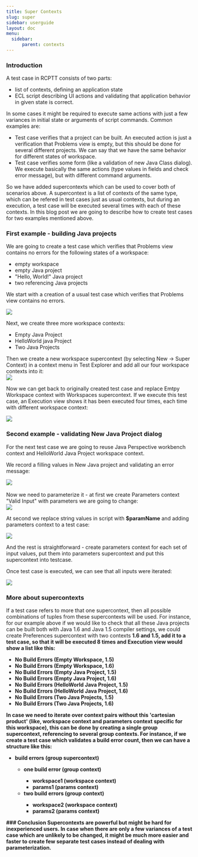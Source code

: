 ```yaml
---
title: Super Contexts
slug: super
sidebar: userguide
layout: doc
menu:
  sidebar:
      parent: contexts
---
```


### Introduction

A test case in RCPTT consists of two parts:

<ul>

<li>list of contexts, defining an application state</li>
<li>ECL script describing UI actions and validating that application behavior in given state is correct.</li>
</ul>
In some cases it might be required to execute same actions with just a few variances in initial state or arguments 
of script commands. Common examples are:
<ul>
<li>Test case verifies that a project can be built. An executed action is just a verification that Problems view is empty,
 but this should be done for several different projects. We can say that we have the same behavior for different states of workspace.</li>
<li>Test case verifies some form (like a validation of new Java Class dialog). We execute basically the same actions 
(type values in fields and check error message), but with different command arguments.</li>
</ul>
So we have added supercontexts which can be used to cover both of scenarios above. A supercontext is a list of contexts 
of the same type, which can be refered in test cases just as usual contexts, but during an execution, a test case will
 be executed several times with each of these contexts. In this blog post we are going to describe how to create test cases
  for two examples mentioned above.
  
### First example - building Java projects

We are going to create a test case which verifies that Problems view contains no errors for the following states of a workspace:
<ul>
<li>empty workspace</li>
<li>empty Java project</li>
<li>"Hello, World!" Java project</li>
<li>two referencing Java projects</li>
</ul>


We start with a creation of a usual test case which verifies that Problems view contains no errors.  

<div class="screenshot">
  <img src="{{site.url}}/shared/img/screenshot-super-context-1.png"></img>
</div>

Next, we create three more workspace contexts:
<ul>
<li>Empty Java Project</li>
<li>HelloWorld java Project</li>
<li>Two Java Projects</li>

</ul>
Then we create a new workspace supercontext (by selecting New -> Super Context) in a context menu in Test Explorer and add all 
our four workspace contexts into it: 

<div class="screenshot">
  <img src="{{site.url}}/shared/img/screenshot-super-context-editor-2.png"></img>
</div>

Now we can get back to originally created test case and replace Emtpy Workspace context with Workspaces supercontext.
 If we execute this test case, an Execution view shows it has been executed four times, each time with different workspace context:
 
<div class="screenshot">
  <img src="{{site.url}}/shared/img/screenshot-super-context-3.png"></img>
</div>

### Second example - validating New Java Project dialog

For the next test case we are going to reuse Java Perspective workbench context and HelloWorld Java Project workspace context.

We record a filling values in New Java project and validating an error message:

<div class="screenshot">
  <img src="{{site.url}}/shared/img/screenshot-super-context-script-example.png"></img>
</div>
<br>
Now we need to parameterize it - at first we create Parameters context "Valid Input" with parameters we are going to change:

<div class="screenshot">
  <img src="{{site.url}}/shared/img/screenshot-super-context-4.png"></img>
</div>

At second we replace string values in script with **$paramName** and adding parameters context to a test case:

<div class="screenshot">
  <img src="{{site.url}}/shared/img/screenshot-super-context-5.png"></img>
</div>

And the rest is straightforward - create parameters context for each set of input values, put them into parameters supercontext and put this supercontext into testcase.

Once test case is executed, we can see that all inputs were iterated:
<br>

<div class="screenshot">
  <img src="{{site.url}}/shared/img/screenshot-super-context-6.png"></img>
</div>

### More about supercontexts

If a test case refers to more that one supercontext, then all possible combinations of tuples from these supercontexts 
will be used. For instance, for our example above if we would like to check that all these Java projects can be built both 
with Java 1.6 and Java 1.5 compiler settings, we could create Preferences supercontext with two contexts **1.6</b> and <b>1.5**, add 
it to a test case, so that it will be executed 8 times and Execution view would show a list like this:
<ul>
<li>No Build Errors (Empty Workspace, 1.5)</li>
<li>No Build Errors (Empty Workspace, 1.6)</li>
<li>No Build Errors (Empty Java Project, 1.5)</li>
<li>No Build Errors (Empty Java Project, 1.6)</li>
<li>No Build Errors (HelloWorld Java Project, 1.5)</li>
<li>No Build Errors (HelloWorld Java Project, 1.6)</li>
<li>No Build Errors (Two Java Projects, 1.5)</li>
<li>No Build Errors (Two Java Projects, 1.6)</li>
</ul>

 In case we need to iterate over context pairs without this 'cartesian product' 
 (like, workspace context and parameters context specific for this workspace), this can be done by 
 creating a single group supercontext, referencing to several group contexts. For instance, if we create a test case 
 which validates a build error count, then we can have a structure like this:
<ul>
 <li>build errors (group supercontext)</li>
<ul><li>one build error (group context)</li>
<ul><li>workspace1 (workspace context)</li>
<li>params1 (params context)</li></ul>
<li>two build errors (group context)</li>
<ul><li>workspace2 (workspace context)</li>
<li>params2 (params context)</li>
</ul>
</ul>
</ul> 
### Conclusion
Supercontexts are powerful but might be hard for inexperienced users. In case when there are only a few variances of a test case which are 
unlikely to be changed, it might be much more easier and faster to create few separate test cases instead of dealing with parameterization.
